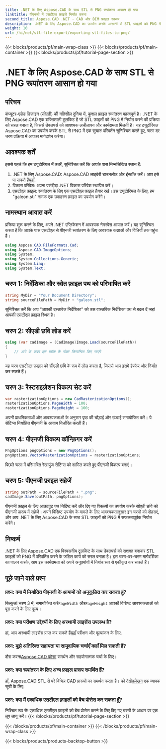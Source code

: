 ```yaml
---
title: .NET के लिए Aspose.CAD के साथ STL से PNG रूपांतरण आसान हो गया
linktitle: पीएनजी में एसटीएल फ़ाइलें निर्यात करना
second_title: Aspose.CAD .NET - CAD और BIM फ़ाइल स्वरूप
description: .NET के लिए Aspose.CAD का उपयोग करके आसानी से STL फ़ाइलों को PNG में परिवर्तित करें। निर्बाध एकीकरण के लिए हमारी चरण-दर-चरण मार्गदर्शिका का पालन करें। अब डाउनलोड करो!
weight: 10
url: /hi/net/stl-file-export/exporting-stl-files-to-png/
---
```


{{< blocks/products/pf/main-wrap-class >}}
{{< blocks/products/pf/main-container >}}
{{< blocks/products/pf/tutorial-page-section >}}

# .NET के लिए Aspose.CAD के साथ STL से PNG रूपांतरण आसान हो गया

## परिचय
कंप्यूटर-एडेड डिज़ाइन (सीएडी) की गतिशील दुनिया में, कुशल फ़ाइल रूपांतरण महत्वपूर्ण है। .NET के लिए Aspose.CAD एक शक्तिशाली टूलकिट है जो STL फ़ाइलों को PNG में निर्यात करने की प्रक्रिया को सरल बनाता है, जिससे डेवलपर्स को आवश्यक लचीलापन और कार्यक्षमता मिलती है। यह ट्यूटोरियल Aspose.CAD का उपयोग करके STL से PNG में एक सुचारु परिवर्तन सुनिश्चित करते हुए, चरण दर चरण प्रक्रिया में आपका मार्गदर्शन करेगा।
## आवश्यक शर्तें
इससे पहले कि हम ट्यूटोरियल में उतरें, सुनिश्चित करें कि आपके पास निम्नलिखित स्थान हैं:
1.  .NET के लिए Aspose.CAD: Aspose.CAD लाइब्रेरी डाउनलोड और इंस्टॉल करें। आप इसे पा सकते हैं[यहाँ](https://releases.aspose.com/cad/net/).
2. विकास परिवेश: अपना पसंदीदा .NET विकास परिवेश स्थापित करें।
3. एसटीएल फ़ाइल: रूपांतरण के लिए एक एसटीएल फ़ाइल तैयार रखें। इस ट्यूटोरियल के लिए, हम "galeon.stl" नामक एक उदाहरण फ़ाइल का उपयोग करेंगे।
## नामस्थान आयात करें
प्रक्रिया शुरू करने के लिए, अपने .NET एप्लिकेशन में आवश्यक नेमस्पेस आयात करें। यह सुनिश्चित करता है कि आपके पास एसटीएल से पीएनजी रूपांतरण के लिए आवश्यक कक्षाओं और विधियों तक पहुंच है।
```csharp
using Aspose.CAD.FileFormats.Cad;
using Aspose.CAD.ImageOptions;
using System;
using System.Collections.Generic;
using System.Linq;
using System.Text;
```
## चरण 1: निर्देशिका और स्रोत फ़ाइल पथ को परिभाषित करें
```csharp
string MyDir = "Your Document Directory";
string sourceFilePath = MyDir + "galeon.stl";
```
सुनिश्चित करें कि आप "आपकी दस्तावेज़ निर्देशिका" को उस वास्तविक निर्देशिका पथ से बदल दें जहां आपकी एसटीएल फ़ाइल स्थित है।
## चरण 2: सीएडी छवि लोड करें
```csharp
using (var cadImage = (CadImage)Image.Load(sourceFilePath))
{
    // आगे के कदम इस ब्लॉक के भीतर क्रियान्वित किए जाएंगे
}
```
यह चरण एसटीएल फ़ाइल को सीएडी छवि के रूप में लोड करता है, जिससे आप इसमें हेरफेर और निर्यात कर सकते हैं।
## चरण 3: रैस्टराइज़ेशन विकल्प सेट करें
```csharp
var rasterizationOptions = new CadRasterizationOptions();
rasterizationOptions.PageWidth = 100;
rasterizationOptions.PageHeight = 100;
```
अपनी प्राथमिकताओं और आवश्यकताओं के अनुसार पृष्ठ की चौड़ाई और ऊंचाई समायोजित करें। ये सेटिंग्स निर्यातित पीएनजी के आयाम निर्धारित करती हैं।
## चरण 4: पीएनजी विकल्प कॉन्फ़िगर करें
```csharp
PngOptions pngOptions = new PngOptions();
pngOptions.VectorRasterizationOptions = rasterizationOptions;
```
पिछले चरण में परिभाषित रेखापुंज सेटिंग्स को शामिल करते हुए पीएनजी विकल्प बनाएं।
## चरण 5: पीएनजी फ़ाइल सहेजें
```csharp
string outPath = sourceFilePath + ".png";
cadImage.Save(outPath, pngOptions);
```
पीएनजी फ़ाइल के लिए आउटपुट पथ निर्दिष्ट करें और दिए गए विकल्पों का उपयोग करके सीएडी छवि को पीएनजी प्रारूप में सहेजें।
अपने विशिष्ट उपयोग के मामले के लिए आवश्यकतानुसार इन चरणों को दोहराएं, और आप .NET के लिए Aspose.CAD के साथ STL फ़ाइलों को PNG में सफलतापूर्वक निर्यात करेंगे।
## निष्कर्ष
.NET के लिए Aspose.CAD एक विश्वसनीय टूलकिट के साथ डेवलपर्स को सशक्त बनाकर STL फ़ाइलों को PNG में परिवर्तित करने के जटिल कार्य को सरल बनाता है। इस चरण-दर-चरण मार्गदर्शिका का पालन करके, आप इस कार्यक्षमता को अपने अनुप्रयोगों में निर्बाध रूप से एकीकृत कर सकते हैं।
## पूछे जाने वाले प्रश्न
### प्रश्न: क्या मैं निर्यातित पीएनजी के आयामों को अनुकूलित कर सकता हूं?
 बिल्कुल! चरण 3 में, समायोजित करें`PageWidth` और`PageHeight` आपकी विशिष्ट आवश्यकताओं को पूरा करने के लिए मूल्य।
### प्रश्न: क्या परीक्षण उद्देश्यों के लिए अस्थायी लाइसेंस उपलब्ध है?
 हां, आप अस्थायी लाइसेंस प्राप्त कर सकते हैं[यहाँ](https://purchase.aspose.com/temporary-license/) परीक्षण और मूल्यांकन के लिए.
### प्रश्न: मुझे अतिरिक्त सहायता या सामुदायिक चर्चाएँ कहाँ मिल सकती हैं?
 दौरा करना[Aspose.CAD फोरम](https://forum.aspose.com/c/cad/19) समर्थन और सहयोगात्मक चर्चा के लिए।
### प्रश्न: क्या रूपांतरण के लिए अन्य फ़ाइल प्रारूप समर्थित हैं?
 हाँ, Aspose.CAD STL से परे विभिन्न CAD प्रारूपों का समर्थन करता है। को देखें[प्रलेखन](https://reference.aspose.com/cad/net/) एक व्यापक सूची के लिए.
### प्रश्न: क्या मैं एकाधिक एसटीएल फ़ाइलों को बैच प्रोसेस कर सकता हूँ?
निश्चित रूप से! एकाधिक एसटीएल फ़ाइलों को बैच प्रोसेस करने के लिए दिए गए चरणों के आधार पर एक लूप लागू करें।
{{< /blocks/products/pf/tutorial-page-section >}}

{{< /blocks/products/pf/main-container >}}
{{< /blocks/products/pf/main-wrap-class >}}

{{< blocks/products/products-backtop-button >}}
